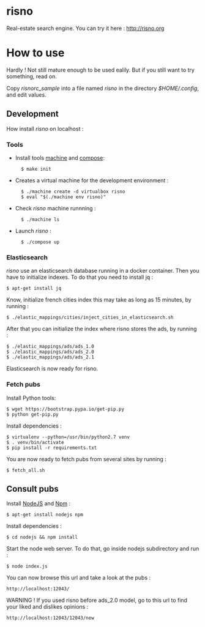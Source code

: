 risno
=====

Real-estate search engine. You can try it here : http://risno.org

# How to use

Hardly ! Not still mature enough to be used ealily. But if you still want to try something, read on.

Copy *risnorc_sample* into a file named *risno* in the directory *$HOME/.config*, and edit values.

## Development

How install *risno* on localhost :

### Tools

* Install tools [machine][] and [compose][]:

        $ make init

* Creates a virtual machine for the development environment :

        $ ./machine create -d virtualbox risno
        $ eval "$(./machine env risno)"

* Check *risno* machine runnning :

        $ ./machine ls

* Launch *risno* :

        $ ./compose up


### Elasticsearch

*risno* use an elasticsearch database running in a docker container.
Then you have to initialize indexes. To do that you need to install jq :

    $ apt-get install jq

Know, initialize french cities index this may take as long as 15 minutes, by running :

    $ ./elastic_mappings/cities/inject_cities_in_elasticsearch.sh

After that you can initialize the index where risno stores the ads, by running :

    $ ./elastic_mappings/ads/ads_1.0
    $ ./elastic_mappings/ads/ads_2.0
    $ ./elastic_mappings/ads/ads_2.1

Elasticsearch is now ready for risno.

### Fetch pubs

Install Python tools:

    $ wget https://bootstrap.pypa.io/get-pip.py
    $ python get-pip.py

Install dependencies :

    $ virtualenv --python=/usr/bin/python2.7 venv
    $ . venv/bin/activate
	$ pip install -r requirements.txt

You are now ready to fetch pubs from several sites by running :

    $ fetch_all.sh

## Consult pubs

Install [NodeJS](http://nodejs.org/) and [Npm](https://npmjs.org/) :

    $ apt-get install nodejs npm

Install dependencies :

    $ cd nodejs && npm install

Start the node web server. To do that, go inside nodejs subdirectory and run :

    $ node index.js

You can now browse this url and take a look at the pubs :

    http://localhost:12043/

WARNING ! If you used risno before ads_2.0 model, go to this url to find your
liked and dislikes opinions :

    http://localhost:12043/12043/new


[machine]: https://github.com/docker/machine/
[compose]: https://github.com/docker/compose
